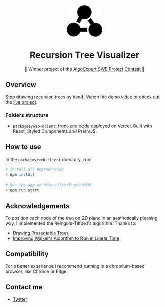 <div align="center">
  <img src="./assets/logo.svg" height="100"/>
</div>

<h1 align="center">Recursion Tree Visualizer</h1>

<p align="center">🥇 Winner project of the <a href="https://www.algoexpert.io/swe-project-contests/2020-summer">AlgoExpert SWE Project Contest</a> 🥇</p>

## Overview

Stop drawing recursion trees by hand. Watch the [demo video](https://youtu.be/1f-KeeN8AHs) or check out the [live project](https://recursion.now.sh).

### Folders structure

- `packages/web-client`: front-end code deployed on Vercel. Built with React, Styled Components and PrismJS.
<!-- - `packages/node-server`: server for analyse js code -->

## How to use

In the `packages/web-client` directory, run:

```bash
# Install all dependencies
> npm install

# Run the app on http://localhost:3000
> npm run start
```

## Acknowledgements

To position each node of the tree on 2D plane in an aesthetically pleasing way, I implemented the Reingold-Tilford's algorithm. Thanks to:

- [Drawing Presentable Trees](https://llimllib.github.io/pymag-trees/#foot5)
- [Improving Walker's Algorithm to Run in Linear Time](http://dirk.jivas.de/papers/buchheim02improving.pdf)

## Compatibility

For a better experience I recommend running in a chromium-based browser, like  Chrome or Edge.

## Contact me

- [Twitter](https://twitter.com/brnpapa)

